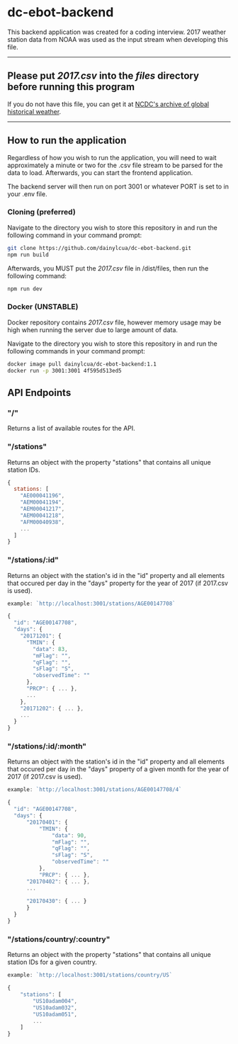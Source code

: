 # dc-ebot-backend

This backend application was created for a coding interview. 2017 weather station data from NOAA was used as the input stream when developing this file.

----

## Please put *2017.csv* into the *files* directory before running this program

If you do not have this file, you can get it at [NCDC's archive of global historical weather](ftp://ftp.ncdc.noaa.gov/pub/data/ghcn/daily/by_year/2017.csv.gz).

----

## How to run the application

Regardless of how you wish to run the application, you will need to wait approximately a minute or two for the .csv file stream to be parsed for the data to load. Afterwards, you can start the frontend application.

The backend server will then run on port 3001 or whatever PORT is set to in your .env file.

### Cloning (preferred)

Navigate to the directory you wish to store this repository in and run the following command in your command prompt:

```bash
git clone https://github.com/dainylcua/dc-ebot-backend.git
npm run build
```

Afterwards, you MUST put the *2017.csv* file in /dist/files, then run the following command:

```bash
npm run dev
```

### Docker (UNSTABLE)

Docker repository contains *2017.csv* file, however memory usage may be high when running the server due to large amount of data.

Navigate to the directory you wish to store this repository in and run the following commands in your command prompt:

```bash
docker image pull dainylcua/dc-ebot-backend:1.1
docker run -p 3001:3001 4f595d513ed5
```

## API Endpoints

### "/"

Returns a list of available routes for the API.

### "/stations"

Returns an object with the property "stations" that contains all unique station IDs.

```js
{
  stations: [
    "AE000041196",
    "AEM00041194",
    "AEM00041217",
    "AEM00041218",
    "AFM00040938",
    ...
  ]
}
```

### "/stations/:id"

Returns an object with the station's id in the "id" property and all elements that occured per day in the "days" property for the year of 2017 (if 2017.csv is used).

```js
example: `http://localhost:3001/stations/AGE00147708`

{
  "id": "AGE00147708",
  "days": {
    "20171201": {
      "TMIN": {
        "data": 83,
        "mFlag": "",
        "qFlag": "",
        "sFlag": "S",
        "observedTime": ""
      },
      "PRCP": { ... },
      ...
    },
    "20171202": { ... },
    ...
  }
}
```

### "/stations/:id/:month"

Returns an object with the station's id in the "id" property and all elements that occured per day in the "days" property of a given month for the year of 2017 (if 2017.csv is used).

```js
example: `http://localhost:3001/stations/AGE00147708/4`

{
  "id": "AGE00147708",
  "days": {
      "20170401": {
          "TMIN": {
              "data": 90,
              "mFlag": "",
              "qFlag": "",
              "sFlag": "S",
              "observedTime": ""
          },
          "PRCP": { ... },
      "20170402": { ... },
      ...
      
      "20170430": { ... }
      }
  }
}
```

### "/stations/country/:country"

Returns an object with the property "stations" that contains all unique station IDs for a given country.

```js
example: `http://localhost:3001/stations/country/US`

{
    "stations": [
        "US10adam004",
        "US10adam032",
        "US10adam051",
        ...
    ]
}
```
